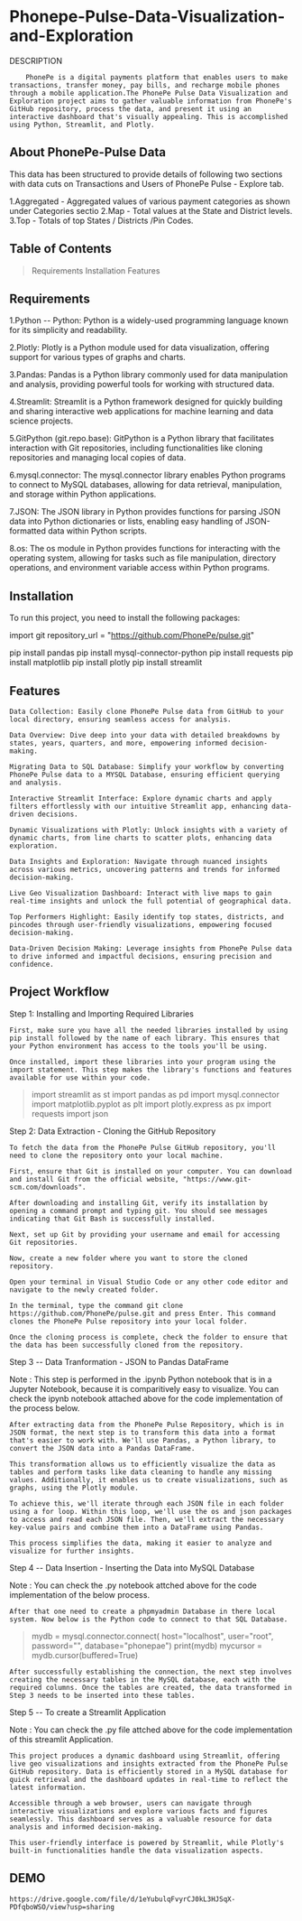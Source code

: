 
# Phonepe-Pulse-Data-Visualization-and-Exploration

DESCRIPTION


        PhonePe is a digital payments platform that enables users to make transactions, transfer money, pay bills, and recharge mobile phones through a mobile application.The PhonePe Pulse Data Visualization and Exploration project aims to gather valuable information from PhonePe's GitHub repository, process the data, and present it using an interactive dashboard that's visually appealing. This is accomplished using Python, Streamlit, and Plotly.
## About PhonePe-Pulse Data

   This data has been structured to provide details of following two sections with data cuts on Transactions
and Users of PhonePe Pulse - Explore tab.

1.Aggregated - Aggregated values of various payment    categories as shown under Categories sectio
2.Map - Total values at the State and District levels.
3.Top - Totals of top States / Districts /Pin Codes.
## Table of Contents
 
>Requirements
Installation
>Features

## Requirements

1.Python -- Python: Python is a widely-used programming language known for its simplicity and readability.


2.Plotly: Plotly is a Python module used for data visualization, offering support for various types of graphs and charts.

3.Pandas: Pandas is a Python library commonly used for data manipulation and analysis, providing powerful tools for working with structured data.

4.Streamlit: Streamlit is a Python framework designed for quickly building and sharing interactive web applications for machine learning and data science projects.

5.GitPython (git.repo.base): GitPython is a Python library that facilitates interaction with Git repositories, including functionalities like cloning repositories and managing local copies of data.

6.mysql.connector: The mysql.connector library enables Python programs to connect to MySQL databases, allowing for data retrieval, manipulation, and storage within Python applications.

7.JSON: The JSON library in Python provides functions for parsing JSON data into Python dictionaries or lists, enabling easy handling of JSON-formatted data within Python scripts.

8.os: The os module in Python provides functions for interacting with the operating system, allowing for tasks such as file manipulation, directory operations, and environment variable access within Python programs.
## Installation

To run this project, you need to install the following packages:

import git
repository_url = "https://github.com/PhonePe/pulse.git"

 pip install pandas
 pip install mysql-connector-python
 pip install requests
 pip install matplotlib
 pip install plotly
 pip install streamlit
## Features

    Data Collection: Easily clone PhonePe Pulse data from GitHub to your local directory, ensuring seamless access for analysis.

    Data Overview: Dive deep into your data with detailed breakdowns by states, years, quarters, and more, empowering informed decision-making.

    Migrating Data to SQL Database: Simplify your workflow by converting PhonePe Pulse data to a MYSQL Database, ensuring efficient querying and analysis.

    Interactive Streamlit Interface: Explore dynamic charts and apply filters effortlessly with our intuitive Streamlit app, enhancing data-driven decisions.

    Dynamic Visualizations with Plotly: Unlock insights with a variety of dynamic charts, from line charts to scatter plots, enhancing data exploration.

    Data Insights and Exploration: Navigate through nuanced insights across various metrics, uncovering patterns and trends for informed decision-making.

    Live Geo Visualization Dashboard: Interact with live maps to gain real-time insights and unlock the full potential of geographical data.

    Top Performers Highlight: Easily identify top states, districts, and pincodes through user-friendly visualizations, empowering focused decision-making.

    Data-Driven Decision Making: Leverage insights from PhonePe Pulse data to drive informed and impactful decisions, ensuring precision and confidence.
## Project Workflow

Step 1: Installing and Importing Required Libraries

    First, make sure you have all the needed libraries installed by using pip install followed by the name of each library. This ensures that your Python environment has access to the tools you'll be using.

    Once installed, import these libraries into your program using the import statement. This step makes the library's functions and features available for use within your code.

>import streamlit as st
import pandas as pd 
>import mysql.connector
import matplotlib.pyplot as plt 
>import plotly.express as px 
import requests 
>import json 

Step 2: Data Extraction - Cloning the GitHub Repository

    To fetch the data from the PhonePe Pulse GitHub repository, you'll need to clone the repository onto your local machine.

    First, ensure that Git is installed on your computer. You can download and install Git from the official website, "https://www.git-scm.com/downloads".

    After downloading and installing Git, verify its installation by opening a command prompt and typing git. You should see messages indicating that Git Bash is successfully installed.

    Next, set up Git by providing your username and email for accessing Git repositories.

    Now, create a new folder where you want to store the cloned repository.

    Open your terminal in Visual Studio Code or any other code editor and navigate to the newly created folder.

    In the terminal, type the command git clone https://github.com/PhonePe/pulse.git and press Enter. This command clones the PhonePe Pulse repository into your local folder.

    Once the cloning process is complete, check the folder to ensure that the data has been successfully cloned from the repository.

Step 3 -- Data Tranformation - JSON to Pandas DataFrame

Note : This step is performed in the .ipynb Python notebook that is in a Jupyter Notebook, because it is comparitively easy to visualize. You can check the ipynb notebook attached above for the code implementation of the process below.


    After extracting data from the PhonePe Pulse Repository, which is in JSON format, the next step is to transform this data into a format that's easier to work with. We'll use Pandas, a Python library, to convert the JSON data into a Pandas DataFrame.

    This transformation allows us to efficiently visualize the data as tables and perform tasks like data cleaning to handle any missing values. Additionally, it enables us to create visualizations, such as graphs, using the Plotly module.

    To achieve this, we'll iterate through each JSON file in each folder using a for loop. Within this loop, we'll use the os and json packages to access and read each JSON file. Then, we'll extract the necessary key-value pairs and combine them into a DataFrame using Pandas.

    This process simplifies the data, making it easier to analyze and visualize for further insights.

Step 4 -- Data Insertion - Inserting the Data into MySQL Database

Note : You can check the .py notebook attched above for the code implementation of the below process.

    After that one need to create a phpmyadmin Database in there local system. Now below is the Python code to connect to that SQL Database.

>mydb = mysql.connector.connect(
    host="localhost",
    user="root",
    password="",
    database="phonepae")
print(mydb)
>mycursor = mydb.cursor(buffered=True)
 
    After successfully establishing the connection, the next step involves creating the necessary tables in the MySQL database, each with the required columns. Once the tables are created, the data transformed in Step 3 needs to be inserted into these tables.

Step 5 -- To create a Streamlit Application

Note : You can check the .py file attched above for the code implementation of this streamlit Application.

    This project produces a dynamic dashboard using Streamlit, offering live geo visualizations and insights extracted from the PhonePe Pulse GitHub repository. Data is efficiently stored in a MySQL database for quick retrieval and the dashboard updates in real-time to reflect the latest information.

    Accessible through a web browser, users can navigate through interactive visualizations and explore various facts and figures seamlessly. This dashboard serves as a valuable resource for data analysis and informed decision-making.

    This user-friendly interface is powered by Streamlit, while Plotly's built-in functionalities handle the data visualization aspects.


## DEMO

    https://drive.google.com/file/d/1eYubulqFvyrCJ0kL3HJSqX-PDfqboWSO/view?usp=sharing 
